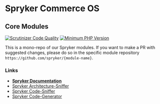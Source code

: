 # Spryker Commerce OS

## Core Modules

[![Scrutinizer Code Quality](https://scrutinizer-ci.com/g/spryker/spryker-core/badges/quality-score.png?b=master)](https://scrutinizer-ci.com/g/spryker/spryker-core/?branch=master)
[![Minimum PHP Version](http://img.shields.io/badge/php-%3E%3D%208.0-8892BF.svg)](https://php.net/)

This is a mono-repo of our Spryker modules.
If you want to make a PR with suggested changes, please do so in the specific module repository
`https://github.com/spryker/{module-name}`.

### Links
- **[Spryker Documentation](https://docs.spryker.com/)**
- [Spryker Architecture-Sniffer](https://github.com/spryker/architecture-sniffer)
- [Spryker Code-Sniffer](https://github.com/spryker/code-sniffer)
- [Spryker Code-Generator](https://github.com/spryker/code-generator)


